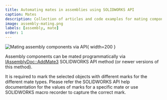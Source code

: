 ```yaml
---
title: Automating mates in assemblies using SOLIDWORKS API
caption: Mates
description: Collection of articles and code examples for mating components in the assembly
image: assembly-mating.png
labels: [assembly, mate]
order: 1
---
```

![Mating assembly components via API](assembly-mating.png){ width=200 }

Assembly components can be mated programmatically via [IAssemblyDoc::AddMate3](https://help.solidworks.com/2012/english/api/sldworksapi/SOLIDWORKS.Interop.sldworks~SOLIDWORKS.Interop.sldworks.IAssemblyDoc~AddMate3.html) SOLIDWORKS API method (or newer versions of this method).

It is required to mark the selected objects with different marks for the different mate types. Please refer the SOLIDWORKS API help documentation for the values of marks for a specific mate or use SOLIDWORKS macro recorder to capture the correct mark.
